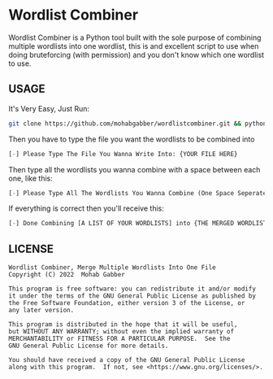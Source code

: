 # Wordlist Combiner

Wordlist Combiner is a Python tool built with the sole purpose of combining multiple wordlists into one wordlist, this is and excellent script to use when doing bruteforcing (with permission) and you don't know which one wordlist to use.

## USAGE

It's Very Easy, Just Run:
```bash
git clone https://github.com/mohabgabber/wordlistcombiner.git && python script.py
```
Then you have to type the file you want the wordlists to be combined into
```python
[-] Please Type The File You Wanna Write Into: {YOUR FILE HERE}
```
Then type all the wordlists you wanna combine with a space between each one, like this:
```python
[-] Please Type All The Wordlists You Wanna Combine (One Space Seperated): {WORDLIST1} {WORDLIST2} {WORDLIST3} {ETC...}
```
If everything is correct then you'll receive this:
```python
[-] Done Combining [A LIST OF YOUR WORDLISTS] into {THE MERGED WORDLISTS' FILE}
```
## LICENSE

    Wordlist Combiner, Merge Multiple Wordlists Into One File
    Copyright (C) 2022  Mohab Gabber

    This program is free software: you can redistribute it and/or modify
    it under the terms of the GNU General Public License as published by
    the Free Software Foundation, either version 3 of the License, or
    any later version.

    This program is distributed in the hope that it will be useful,
    but WITHOUT ANY WARRANTY; without even the implied warranty of
    MERCHANTABILITY or FITNESS FOR A PARTICULAR PURPOSE.  See the
    GNU General Public License for more details.

    You should have received a copy of the GNU General Public License
    along with this program.  If not, see <https://www.gnu.org/licenses/>.
